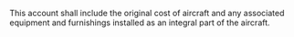 This account shall include the original cost of aircraft and any associated equipment and furnishings installed as an integral part of the aircraft.

